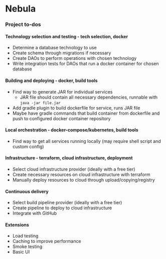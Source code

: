 # Nebula

### Project to-dos

#### Technology selection and testing - tech selection, docker
- Determine a database technology to use
- Create schema through migrations if necessary
- Create DAOs to perform operations with chosen technology
- Write integration tests for DAOs that run a docker container for chosen database

#### Building and deploying - docker, build tools
- Find way to generate JAR for individual services
  - JAR file should contain all necessary dependencies, runnable with `java -jar file.jar`  
- Add gradle plugin to build dockerfile for service, runs JAR file
- Maybe have gradle commands that build container from dockerfile and push to configured docker container repository

#### Local orchestration - docker-compose/kubernetes, build tools
- Find way to get all services running locally (may require shell script and custom config)

#### Infrastructure - terraform, cloud infrastructure, deployment
- Select cloud infrastructure provider (ideally with a free tier)
- Create necessary resources on cloud infrastructure with terraform
- Manually deploy resources to cloud through upload/copying/registry

#### Continuous delivery
- Select build pipeline provider (ideally with a free tier)
- Create pipeline to deploy to cloud infrastructure
- Integrate with GitHub

#### Extensions
- Load testing
- Caching to improve performance
- Smoke testing
- Basic UI
